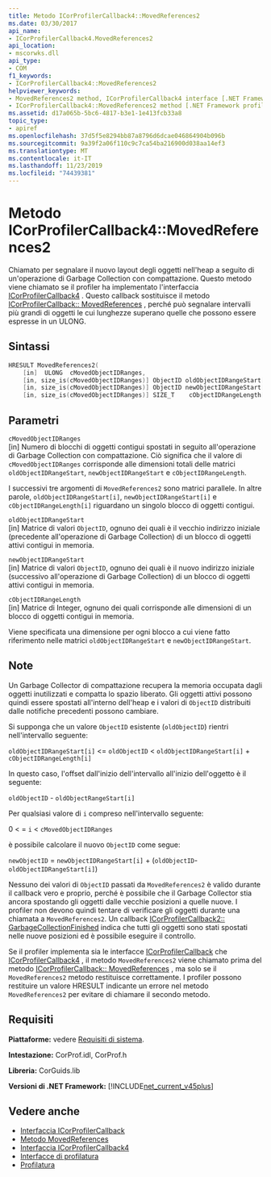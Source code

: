 ```yaml
---
title: Metodo ICorProfilerCallback4::MovedReferences2
ms.date: 03/30/2017
api_name:
- ICorProfilerCallback4.MovedReferences2
api_location:
- mscorwks.dll
api_type:
- COM
f1_keywords:
- ICorProfilerCallback4::MovedReferences2
helpviewer_keywords:
- MovedReferences2 method, ICorProfilerCallback4 interface [.NET Framework profiling]
- ICorProfilerCallback4::MovedReferences2 method [.NET Framework profiling]
ms.assetid: d17a065b-5bc6-4817-b3e1-1e413fcb33a8
topic_type:
- apiref
ms.openlocfilehash: 37d5f5e8294bb87a8796d6dcae046864904b096b
ms.sourcegitcommit: 9a39f2a06f110c9c7ca54ba216900d038aa14ef3
ms.translationtype: MT
ms.contentlocale: it-IT
ms.lasthandoff: 11/23/2019
ms.locfileid: "74439381"
---
```

# <a name="icorprofilercallback4movedreferences2-method"></a>Metodo ICorProfilerCallback4::MovedReferences2
Chiamato per segnalare il nuovo layout degli oggetti nell'heap a seguito di un'operazione di Garbage Collection con compattazione. Questo metodo viene chiamato se il profiler ha implementato l'interfaccia [ICorProfilerCallback4](../../../../docs/framework/unmanaged-api/profiling/icorprofilercallback4-interface.md) . Questo callback sostituisce il metodo [ICorProfilerCallback:: MovedReferences](../../../../docs/framework/unmanaged-api/profiling/icorprofilercallback-movedreferences-method.md) , perché può segnalare intervalli più grandi di oggetti le cui lunghezze superano quelle che possono essere espresse in un ULONG.  
  
## <a name="syntax"></a>Sintassi  
  
```cpp  
HRESULT MovedReferences2(  
    [in]  ULONG  cMovedObjectIDRanges,  
    [in, size_is(cMovedObjectIDRanges)] ObjectID oldObjectIDRangeStart[] ,  
    [in, size_is(cMovedObjectIDRanges)] ObjectID newObjectIDRangeStart[] ,  
    [in, size_is(cMovedObjectIDRanges)] SIZE_T    cObjectIDRangeLength[] );  
```  
  
## <a name="parameters"></a>Parametri  
 `cMovedObjectIDRanges`  
 [in] Numero di blocchi di oggetti contigui spostati in seguito all'operazione di Garbage Collection con compattazione. Ciò significa che il valore di `cMovedObjectIDRanges` corrisponde alle dimensioni totali delle matrici `oldObjectIDRangeStart`, `newObjectIDRangeStart` e `cObjectIDRangeLength`.  
  
 I successivi tre argomenti di `MovedReferences2` sono matrici parallele. In altre parole, `oldObjectIDRangeStart[i]`, `newObjectIDRangeStart[i]` e `cObjectIDRangeLength[i]` riguardano un singolo blocco di oggetti contigui.  
  
 `oldObjectIDRangeStart`  
 [in] Matrice di valori `ObjectID`, ognuno dei quali è il vecchio indirizzo iniziale (precedente all'operazione di Garbage Collection) di un blocco di oggetti attivi contigui in memoria.  
  
 `newObjectIDRangeStart`  
 [in] Matrice di valori `ObjectID`, ognuno dei quali è il nuovo indirizzo iniziale (successivo all'operazione di Garbage Collection) di un blocco di oggetti attivi contigui in memoria.  
  
 `cObjectIDRangeLength`  
 [in] Matrice di Integer, ognuno dei quali corrisponde alle dimensioni di un blocco di oggetti contigui in memoria.  
  
 Viene specificata una dimensione per ogni blocco a cui viene fatto riferimento nelle matrici `oldObjectIDRangeStart` e `newObjectIDRangeStart`.  
  
## <a name="remarks"></a>Note  
 Un Garbage Collector di compattazione recupera la memoria occupata dagli oggetti inutilizzati e compatta lo spazio liberato. Gli oggetti attivi possono quindi essere spostati all'interno dell'heap e i valori di `ObjectID` distribuiti dalle notifiche precedenti possono cambiare.  
  
 Si supponga che un valore `ObjectID` esistente (`oldObjectID`) rientri nell'intervallo seguente:  
  
 `oldObjectIDRangeStart[i]` <= `oldObjectID` < `oldObjectIDRangeStart[i]` + `cObjectIDRangeLength[i]`  
  
 In questo caso, l'offset dall'inizio dell'intervallo all'inizio dell'oggetto è il seguente:  
  
 `oldObjectID` - `oldObjectRangeStart[i]`  
  
 Per qualsiasi valore di `i` compreso nell'intervallo seguente:  
  
 0 < = `i` < `cMovedObjectIDRanges`  
  
 è possibile calcolare il nuovo `ObjectID` come segue:  
  
 `newObjectID` = `newObjectIDRangeStart[i]` + (`oldObjectID`-`oldObjectIDRangeStart[i]`)  
  
 Nessuno dei valori di `ObjectID` passati da `MovedReferences2` è valido durante il callback vero e proprio, perché è possibile che il Garbage Collector stia ancora spostando gli oggetti dalle vecchie posizioni a quelle nuove. I profiler non devono quindi tentare di verificare gli oggetti durante una chiamata a `MovedReferences2`. Un callback [ICorProfilerCallback2:: GarbageCollectionFinished](../../../../docs/framework/unmanaged-api/profiling/icorprofilercallback2-garbagecollectionfinished-method.md) indica che tutti gli oggetti sono stati spostati nelle nuove posizioni ed è possibile eseguire il controllo.  
  
 Se il profiler implementa sia le interfacce [ICorProfilerCallback](../../../../docs/framework/unmanaged-api/profiling/icorprofilercallback-interface.md) che [ICorProfilerCallback4](../../../../docs/framework/unmanaged-api/profiling/icorprofilercallback4-interface.md) , il metodo `MovedReferences2` viene chiamato prima del metodo [ICorProfilerCallback:: MovedReferences](../../../../docs/framework/unmanaged-api/profiling/icorprofilercallback-movedreferences-method.md) , ma solo se il `MovedReferences2` metodo restituisce correttamente. I profiler possono restituire un valore HRESULT indicante un errore nel metodo `MovedReferences2` per evitare di chiamare il secondo metodo.  
  
## <a name="requirements"></a>Requisiti  
 **Piattaforme:** vedere [Requisiti di sistema](../../../../docs/framework/get-started/system-requirements.md).  
  
 **Intestazione:** CorProf.idl, CorProf.h  
  
 **Libreria:** CorGuids.lib  
  
 **Versioni di .NET Framework:** [!INCLUDE[net_current_v45plus](../../../../includes/net-current-v45plus-md.md)]  
  
## <a name="see-also"></a>Vedere anche

- [Interfaccia ICorProfilerCallback](../../../../docs/framework/unmanaged-api/profiling/icorprofilercallback-interface.md)
- [Metodo MovedReferences](../../../../docs/framework/unmanaged-api/profiling/icorprofilercallback-movedreferences-method.md)
- [Interfaccia ICorProfilerCallback4](../../../../docs/framework/unmanaged-api/profiling/icorprofilercallback4-interface.md)
- [Interfacce di profilatura](../../../../docs/framework/unmanaged-api/profiling/profiling-interfaces.md)
- [Profilatura](../../../../docs/framework/unmanaged-api/profiling/index.md)
